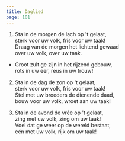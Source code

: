 ```yaml
---
title: Daglied
page: 101
---  
```


1. Sta in de morgen de lach op 't gelaat,  
sterk voor uw volk, fris voor uw taak!  
Draag van de morgen het lichtend gewaad  
over uw volk, over uw taak.  


- Groot zult ge zijn in het rijzend gebouw,  
rots in uw eer, reus in uw trouw!  


2. Sta in de dag de zon op 't gelaat,  
sterk voor uw volk, fris voor uw taak!  
Stel met uw broeders de dienende daad,  
bouw voor uw volk, wroet aan uw taak!  


3. Sta in de avond de vrêe op 't gelaat,  
zing met uw volk, zing om uw taak!  
Voel dat ge weer op de wereld bestaat,  
eén met uw volk, rijk om uw taak!  